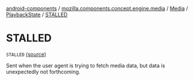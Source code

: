 [android-components](../../../index.md) / [mozilla.components.concept.engine.media](../../index.md) / [Media](../index.md) / [PlaybackState](index.md) / [STALLED](./-s-t-a-l-l-e-d.md)

# STALLED

`STALLED` [(source)](https://github.com/mozilla-mobile/android-components/blob/master/components/concept/engine/src/main/java/mozilla/components/concept/engine/media/Media.kt#L105)

Sent when the user agent is trying to fetch media data, but data is unexpectedly not forthcoming.

